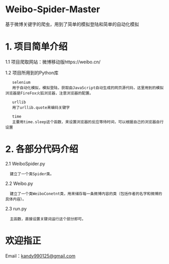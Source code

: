 # Weibo-Spider-Master
基于微博关键字的爬虫，用到了简单的模拟登陆和简单的自动化模拟


# 1. 项目简单介绍

  1.1 项目爬取网站：微博移动版https://weibo.cn/
  
  1.2 项目所用到的Python库
  
       selenium 
       用于自动化模拟，模拟登陆，获取由JavaScript自动生成的网页源代码，这里用到的模拟浏览器是FireFox火狐浏览器，注意浏览器的配置。 
            
       urllib   
       用了urllib.quote来编码关键字 
            
       time     
       主要用time.sleep这个函数，来设置浏览器的反应等待时间，可以根据自己的浏览器自行设置
            
# 2. 各部分代码介绍

  2.1 WeiboSpider.py
  
      建立了一个类Spider类。
      
  2.2 Weibo.py
  
      建立了一个类WeiboConetnt类，用来储存每一条微博内容的类（包括作者的名字和微博的具体内容）。
      
  2.3 run.py
  
      主函数，直接设置关键词运行这个部分即可。

# 欢迎指正
Email：kandy990125@gmail.com
